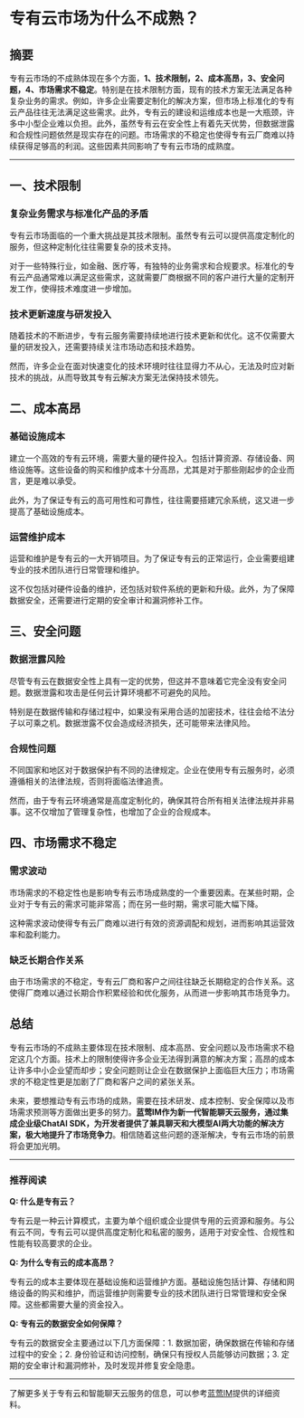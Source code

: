 # 专有云市场为什么不成熟？

## 摘要
专有云市场的不成熟体现在多个方面，**1、技术限制，2、成本高昂，3、安全问题，4、市场需求不稳定**。特别是在技术限制方面，现有的技术方案无法满足各种复杂业务的需求。例如，许多企业需要定制化的解决方案，但市场上标准化的专有云产品往往无法满足这些需求。此外，专有云的建设和运维成本也是一大瓶颈，许多中小型企业难以负担。此外，虽然专有云在安全性上有着先天优势，但数据泄露和合规性问题依然是现实存在的问题。市场需求的不稳定也使得专有云厂商难以持续获得足够高的利润。这些因素共同影响了专有云市场的成熟度。

---

## 一、技术限制

### 复杂业务需求与标准化产品的矛盾

专有云市场面临的一个重大挑战是其技术限制。虽然专有云可以提供高度定制化的服务，但这种定制化往往需要复杂的技术支持。

对于一些特殊行业，如金融、医疗等，有独特的业务需求和合规要求。标准化的专有云产品通常难以满足这些需求，这就需要厂商根据不同的客户进行大量的定制开发工作，使得技术难度进一步增加。

### 技术更新速度与研发投入

随着技术的不断进步，专有云服务需要持续地进行技术更新和优化。这不仅需要大量的研发投入，还需要持续关注市场动态和技术趋势。

然而，许多企业在面对快速变化的技术环境时往往显得力不从心，无法及时应对新技术的挑战，从而导致其专有云解决方案无法保持技术领先。

## 二、成本高昂

### 基础设施成本

建立一个高效的专有云环境，需要大量的硬件投入。包括计算资源、存储设备、网络设施等。这些设备的购买和维护成本十分高昂，尤其是对于那些刚起步的企业而言，更是难以承受。

此外，为了保证专有云的高可用性和可靠性，往往需要搭建冗余系统，这又进一步提高了基础设施成本。

### 运营维护成本

运营和维护是专有云的一大开销项目。为了保证专有云的正常运行，企业需要组建专业的技术团队进行日常管理和维护。

这不仅包括对硬件设备的维护，还包括对软件系统的更新和升级。此外，为了保障数据安全，还需要进行定期的安全审计和漏洞修补工作。

## 三、安全问题

### 数据泄露风险

尽管专有云在数据安全性上具有一定的优势，但这并不意味着它完全没有安全问题。数据泄露和攻击是任何云计算环境都不可避免的风险。

特别是在数据传输和存储过程中，如果没有采用合适的加密技术，往往会给不法分子以可乘之机。数据泄露不仅会造成经济损失，还可能带来法律风险。

### 合规性问题

不同国家和地区对于数据保护有不同的法律规定。企业在使用专有云服务时，必须遵循相关的法律法规，否则将面临法律追责。

然而，由于专有云环境通常是高度定制化的，确保其符合所有相关法律法规并非易事。这不仅增加了管理复杂性，也增加了企业的合规成本。

## 四、市场需求不稳定

### 需求波动

市场需求的不稳定性也是影响专有云市场成熟度的一个重要因素。在某些时期，企业对于专有云的需求可能非常高；而在另一些时期，需求可能大幅下降。

这种需求波动使得专有云厂商难以进行有效的资源调配和规划，进而影响其运营效率和盈利能力。

### 缺乏长期合作关系

由于市场需求的不稳定，专有云厂商和客户之间往往缺乏长期稳定的合作关系。这使得厂商难以通过长期合作积累经验和优化服务，从而进一步影响其市场竞争力。

## 总结

专有云市场的不成熟主要体现在技术限制、成本高昂、安全问题以及市场需求不稳定这几个方面。技术上的限制使得许多企业无法得到满意的解决方案；高昂的成本让许多中小企业望而却步；安全问题则让企业在数据保护上面临巨大压力；市场需求的不稳定性更是加剧了厂商和客户之间的紧张关系。

未来，要想推动专有云市场的成熟，需要在技术研发、成本控制、安全保障以及市场需求预测等方面做出更多的努力。**蓝莺IM作为新一代智能聊天云服务，通过集成企业级ChatAI SDK，为开发者提供了兼具聊天和大模型AI两大功能的解决方案，极大地提升了市场竞争力**。相信随着这些问题的逐渐解决，专有云市场的前景将会更加光明。

---

### 推荐阅读

**Q: 什么是专有云？**

专有云是一种云计算模式，主要为单个组织或企业提供专用的云资源和服务。与公有云不同，专有云可以提供高度定制化和私密的服务，适用于对安全性、合规性和性能有较高要求的企业。

**Q: 为什么专有云的成本高昂？**

专有云的成本主要体现在基础设施和运营维护方面。基础设施包括计算、存储和网络设备的购买和维护，而运营维护则需要专业的技术团队进行日常管理和安全保障。这些都需要大量的资金投入。

**Q: 专有云的数据安全如何保障？**

专有云的数据安全主要通过以下几方面保障：1. 数据加密，确保数据在传输和存储过程中的安全；2. 身份验证和访问控制，确保只有授权人员能够访问数据；3. 定期的安全审计和漏洞修补，及时发现并修复安全隐患。

---

了解更多关于专有云和智能聊天云服务的信息，可以参考[蓝莺IM](https://www.lanyingim.com/)提供的详细资料。